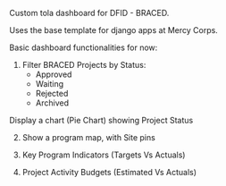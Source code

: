 Custom tola dashboard for DFID - BRACED.

Uses the base template for django apps at Mercy Corps.

Basic dashboard functionalities for now:

1. Filter BRACED Projects by Status:
    - Approved
    - Waiting
    - Rejected
    - Archived

Display a chart (Pie Chart) showing Project Status

2. Show a program map, with Site pins

3. Key Program Indicators (Targets Vs Actuals)

4. Project Activity Budgets (Estimated Vs Actuals)



